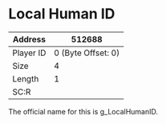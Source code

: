 #  Local Human ID
Address   | 512688
----------|-------------
Player ID | 0 (Byte Offset: 0)
Size 	  | 4
Length 	  | 1
SC:R      | 

The official name for this is g_LocalHumanID.
